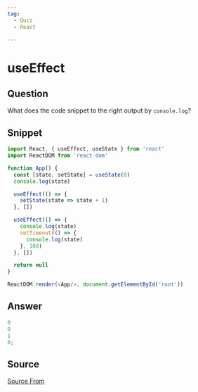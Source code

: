```yaml
---
tag:
  - Quiz
  - React

---
```

  
# useEffect

## Question
What does the code snippet to the right output by `console.log`?

## Snippet
```js
import React, { useEffect, useState } from 'react'
import ReactDOM from 'react-dom'

function App() {
  const [state, setState] = useState(0)
  console.log(state)

  useEffect(() => {
    setState(state => state + 1)
  }, [])

  useEffect(() => {
    console.log(state)
    setTimeout(() => {
      console.log(state)
    }, 100)
  }, [])

  return null
}

ReactDOM.render(<App/>, document.getElementById('root'))
```
    
## Answer
```js
0
0
1
0;
```


##  Source
[Source From](https://bigfrontend.dev/react-quiz/useEffect)

  